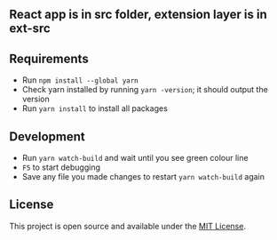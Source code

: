 ## React app is in src folder, extension layer is in ext-src

## Requirements

- Run `npm install --global yarn`
- Check yarn installed by running `yarn -version`; it should output the version
- Run `yarn install` to install all packages

## Development

- Run `yarn watch-build` and wait until you see green colour line
- `F5` to start debugging
- Save any file you made changes to restart `yarn watch-build` again


## License

This project is open source and available under the [MIT License](LICENSE).
